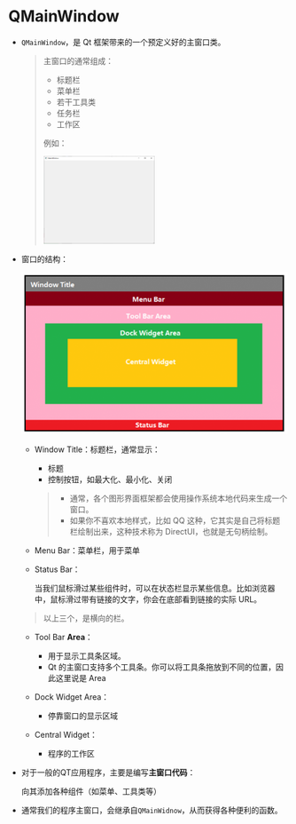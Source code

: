 # QMainWindow

- `QMainWindow`，是 Qt 框架带来的一个预定义好的主窗口类。

  >主窗口的通常组成：
  >
  >- 标题栏
  >- 菜单栏
  >- 若干工具类
  >- 任务栏
  >- 工作区
  >
  >例如：
  >
  ><img src="QMainWindow.assets/image-20220713174000938.png" alt="image-20220713174000938" style="zoom:25%;" />

  

- 窗口的结构：

  ![Main Window Struct](QMainWindow.assets/mw-struct-600x365.png)

  - Window Title：标题栏，通常显示：

    - 标题
    - 控制按钮，如最大化、最小化、关闭

    >- 通常，各个图形界面框架都会使用操作系统本地代码来生成一个窗口。
    >- 如果你不喜欢本地样式，比如 QQ 这种，它其实是自己将标题栏绘制出来，这种技术称为 DirectUI，也就是无句柄绘制。

  - Menu Bar：菜单栏，用于菜单

  - Status Bar：

    当我们鼠标滑过某些组件时，可以在状态栏显示某些信息。比如浏览器中，鼠标滑过带有链接的文字，你会在底部看到链接的实际 URL。

  > 以上三个，是横向的栏。

  - Tool Bar **Area**：
    - 用于显示工具条区域。
    - Qt 的主窗口支持多个工具条。你可以将工具条拖放到不同的位置，因此这里说是 Area
  - Dock Widget Area：
    - 停靠窗口的显示区域

  - Central Widget：
    - 程序的工作区



- 对于一般的QT应用程序，主要是编写**主窗口代码**：

  向其添加各种组件（如菜单、工具类等）

- 通常我们的程序主窗口，会继承自`QMainWidnow`，从而获得各种便利的函数。